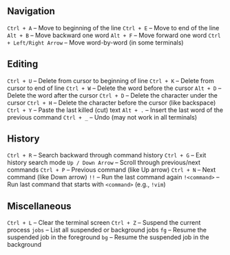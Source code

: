 ## Navigation

 `Ctrl + A` – Move to beginning of the line
 `Ctrl + E` – Move to end of the line
 `Alt + B` – Move backward one word
 `Alt + F` – Move forward one word
 `Ctrl + Left/Right Arrow` – Move word-by-word (in some terminals)
## Editing

 `Ctrl + U` – Delete from cursor to beginning of line
 `Ctrl + K` – Delete from cursor to end of line
 `Ctrl + W` – Delete the word before the cursor
 `Alt + D` – Delete the word after the cursor
 `Ctrl + D` – Delete the character under the cursor
 `Ctrl + H` – Delete the character before the cursor (like backspace)
 `Ctrl + Y` – Paste the last killed (cut) text
 `Alt + .` – Insert the last word of the previous command
 `Ctrl + _` – Undo (may not work in all terminals)

## History

 `Ctrl + R` – Search backward through command history
 `Ctrl + G` – Exit history search mode
 `Up / Down Arrow` – Scroll through previous/next commands
 `Ctrl + P` – Previous command (like Up arrow)
 `Ctrl + N` – Next command (like Down arrow)
 `!!` – Run the last command again
 `!<command>` – Run last command that starts with `<command>` (e.g., `!vim`)

## Miscellaneous

 `Ctrl + L` – Clear the terminal screen
 `Ctrl + Z` – Suspend the current process
 `jobs` – List all suspended or background jobs
 `fg` – Resume the suspended job in the foreground
 `bg` – Resume the suspended job in the background

